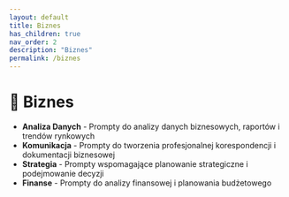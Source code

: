 ```yaml
---
layout: default
title: Biznes
has_children: true
nav_order: 2
description: "Biznes"
permalink: /biznes
---
```

# 🏢 Biznes
- **Analiza Danych** - Prompty do analizy danych biznesowych, raportów i trendów rynkowych
- **Komunikacja** - Prompty do tworzenia profesjonalnej korespondencji i dokumentacji biznesowej
- **Strategia** - Prompty wspomagające planowanie strategiczne i podejmowanie decyzji
- **Finanse** - Prompty do analizy finansowej i planowania budżetowego